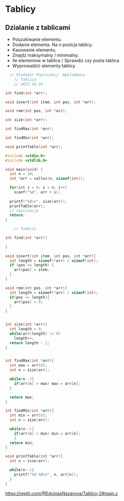 # Tablicy
## Dzialanie z tablicami
- Poszukiwanie elementu.
- Dodanie elementa. Na n pozicja tablicy.
- Kasowanie elementu.
- Znajdz maksymalny / minimalny.
- Ile elementow w tablice / Sprawdiz czy pusta tablica
- Wyprowadzić elementy tablicy
```C
  // Vladimir Poplavskij. Wykladowca
    // Tablica
    // 2022-10-24

int find(int *arr);

void insert(int item, int pos, int *arr);

void rem(int pos, int *arr);

int size(int *arr);

int findMax(int *arr);

int findMin(int *arr);

void printTable(int *arr);

#include <stdio.h>
#include <stdlib.h>

void main(void) {
  int n = 10;
  int *arr = calloc(n, sizeof(int));

  for(int i = 0; i < n; i++)
    scanf("%d", arr + i);
  
  printf("%d\n", size(arr));
  printTable(arr);
  // realizacja
  return;
}

    // Funkcii

int find(int *arr){
  
}

void insert(int item, int pos, int *arr){
  int length = sizeof(*arr) / sizeof(int);
  if (pos <= length) {
    arr[pos] = item;
  }
}

void rem(int pos, int *arr){
  int length = sizeof(*arr) / sizeof(int);
  if(pos <= length){
    arr[pos] = 0;
  }
}


int size(int *arr){
  int length = 0;
  while(arr[length] != 0)
    length++;
  return length - 1;
}


int findMax(int *arr){
  int max = arr[0];
  int n = size(arr);

  while(n--){
    if(arr[n] > max) max = arr[n];
  }

  return max;
}

int findMin(int *arr){
  int min = arr[0];
  int n = size(arr);

  while(n--){
    if(arr[n] < min) min = arr[n];
    }
  return min;
}

void printTable(int *arr){
  int n = size(arr);

  while(n--){
    printf("%d %d\n", n, arr[n]);
  }
}
```
https://replit.com/@EdvinasNazarova/Tablicy-2#main.c
